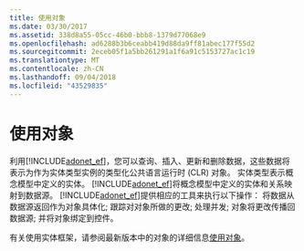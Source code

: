```yaml
---
title: 使用对象
ms.date: 03/30/2017
ms.assetid: 338d8a55-05cc-46b0-bbb8-1379d77068e9
ms.openlocfilehash: ad6288b3b6ceabb419d88da9ff81abec177f55d2
ms.sourcegitcommit: 2eceb05f1a5bb261291a1f6a91c5153727ac1c19
ms.translationtype: MT
ms.contentlocale: zh-CN
ms.lasthandoff: 09/04/2018
ms.locfileid: "43529835"
---
```

# <a name="working-with-objects"></a>使用对象
利用[!INCLUDE[adonet_ef](../../../../../includes/adonet-ef-md.md)]，您可以查询、插入、更新和删除数据，这些数据将表示为作为实体类型实例的类型化公共语言运行时 (CLR) 对象。 实体类型表示概念模型中定义的实体。 [!INCLUDE[adonet_ef](../../../../../includes/adonet-ef-md.md)]将概念模型中定义的实体和关系映射到数据源。 [!INCLUDE[adonet_ef](../../../../../includes/adonet-ef-md.md)]提供相应的工具来执行以下操作： 将数据从数据源返回作为对象具体化; 跟踪对对象所做的更改; 处理并发; 对象将更改传播回数据源; 并将对象绑定到控件。  
  
 有关使用实体框架，请参阅最新版本中的对象的详细信息[使用对象](https://go.microsoft.com/fwlink/?LinkId=235289)。
